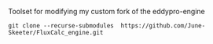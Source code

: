 Toolset for modifying my custom fork of the eddypro-engine

`git clone --recurse-submodules  https://github.com/June-Skeeter/FluxCalc_engine.git`

